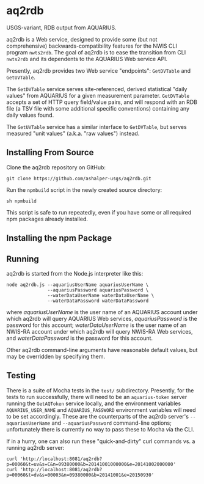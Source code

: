 # aq2rdb
USGS-variant, RDB output from AQUARIUS.

aq2rdb is a Web service, designed to provide some (but not comprehensive) backwards-compatibility features for the NWIS CLI program `nwts2rdb`. The goal of aq2rdb is to ease the transition from CLI `nwts2rdb` and its dependents to the AQUARIUS Web service API.

Presently, aq2rdb provides two Web service "endpoints": `GetDVTable` and `GetUVTable`.

The `GetDVTable` service serves site-referenced, derived statistical "daily values" from AQUARIUS for a given measurement parameter. `GetDVTable` accepts a set of HTTP query field/value pairs, and will respond with an RDB file (a TSV file with some additional specific conventions) containing any daily values found.

The `GetUVTable` service has a similar interface to `GetDVTable`, but serves measured "unit values" (a.k.a. "raw values") instead.

## Installing From Source
Clone the aq2rdb repository on GitHub:

    git clone https://github.com/ashalper-usgs/aq2rdb.git

Run the `npmbuild` script in the newly created source directory:

    sh npmbuild
    
This script is safe to run repeatedly, even if you have some or all required npm packages already installed.

## Installing the npm Package

## Running
aq2rdb is started from the Node.js interpreter like this:

    node aq2rdb.js --aquariusUserName aquariusUserName \
                   --aquariusPassword aquariusPassword \
                   --waterDataUserName waterDataUserName \
                   --waterDataPassword waterDataPassword

where *aquariusUserName* is the user name of an AQUARIUS account under
which aq2rdb will query AQUARIUS Web services, *aquariusPassword* is
the password for this account; *waterDataUserName* is the user name of
an NWIS-RA account under which aq2rdb will query NWIS-RA Web services,
and *waterDataPassword* is the password for this account.

Other aq2rdb command-line arguments have reasonable default values,
but may be overridden by specifying them.

## Testing
There is a suite of Mocha tests in the `test/` subdirectory. Presently, for the tests to run successfully, there will need to be an `aquarius-token` server running the `GetAQToken` service locally, and the environment variables `AQUARIUS_USER_NAME` and `AQUARIUS_PASSWORD` environment variables will need to be set accordingly. These are the counterparts of the aq2rdb server's `--aquariusUserName` and `--aquariusPassword` command-line options; unfortunately there is currently no way to pass these to Mocha via the CLI.

If in a hurry, one can also run these "quick-and-dirty" curl commands vs. a running aq2rdb server:

    curl 'http://localhost:8081/aq2rdb?p=00060&t=uv&s=C&n=09380000&b=20141001000000&e=20141002000000'
    curl 'http://localhost:8081/aq2rdb?p=00060&t=dv&s=00003&n=09380000&b=20141001&e=20150930'
